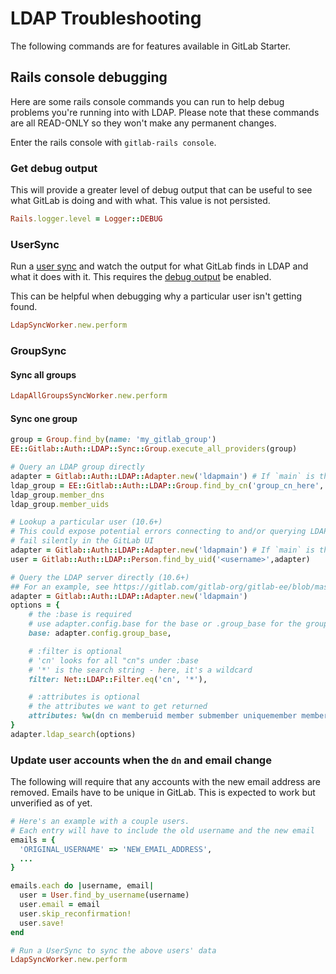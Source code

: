 # LDAP Troubleshooting

The following commands are for features available in GitLab Starter.

## Rails console debugging

Here are some rails console commands you can run to help debug problems you're
running into with LDAP. Please note that these commands are all READ-ONLY so
they won't make any permanent changes.

Enter the rails console with `gitlab-rails console`.

### Get debug output

This will provide a greater level of debug output that can be useful to see
what GitLab is doing and with what. This value is not persisted.

```ruby
Rails.logger.level = Logger::DEBUG
```

### UserSync

Run a [user sync]() and watch the output for what GitLab finds in LDAP and
what it does with it. This requires the [debug output](#get-debug-output) be
enabled.

This can be helpful when debugging why a particular user isn't getting found.

```ruby
LdapSyncWorker.new.perform
```

### GroupSync

#### Sync all groups

```ruby
LdapAllGroupsSyncWorker.new.perform
```

#### Sync one group

```ruby
group = Group.find_by(name: 'my_gitlab_group')
EE::Gitlab::Auth::LDAP::Sync::Group.execute_all_providers(group)
```

```ruby
# Query an LDAP group directly
adapter = Gitlab::Auth::LDAP::Adapter.new('ldapmain') # If `main` is the LDAP provider
ldap_group = EE::Gitlab::Auth::LDAP::Group.find_by_cn('group_cn_here', adapter)
ldap_group.member_dns
ldap_group.member_uids

# Lookup a particular user (10.6+)
# This could expose potential errors connecting to and/or querying LDAP that may seem to
# fail silently in the GitLab UI
adapter = Gitlab::Auth::LDAP::Adapter.new('ldapmain') # If `main` is the LDAP provider
user = Gitlab::Auth::LDAP::Person.find_by_uid('<username>',adapter)

# Query the LDAP server directly (10.6+)
## For an example, see https://gitlab.com/gitlab-org/gitlab-ee/blob/master/ee/lib/ee/gitlab/auth/ldap/adapter.rb
adapter = Gitlab::Auth::LDAP::Adapter.new('ldapmain')
options = {
    # the :base is required
    # use adapter.config.base for the base or .group_base for the group_base
    base: adapter.config.group_base,

    # :filter is optional
    # 'cn' looks for all "cn"s under :base
    # '*' is the search string - here, it's a wildcard
    filter: Net::LDAP::Filter.eq('cn', '*'),

    # :attributes is optional
    # the attributes we want to get returned
    attributes: %w(dn cn memberuid member submember uniquemember memberof)
}
adapter.ldap_search(options)
```

### Update user accounts when the `dn` and email change

The following will require that any accounts with the new email address are removed.  Emails have to be unique in GitLab.  This is expected to work but unverified as of yet.

```ruby
# Here's an example with a couple users.
# Each entry will have to include the old username and the new email
emails = {
  'ORIGINAL_USERNAME' => 'NEW_EMAIL_ADDRESS',
  ...
}

emails.each do |username, email|
  user = User.find_by_username(username)
  user.email = email
  user.skip_reconfirmation!
  user.save!
end

# Run a UserSync to sync the above users' data
LdapSyncWorker.new.perform
```

